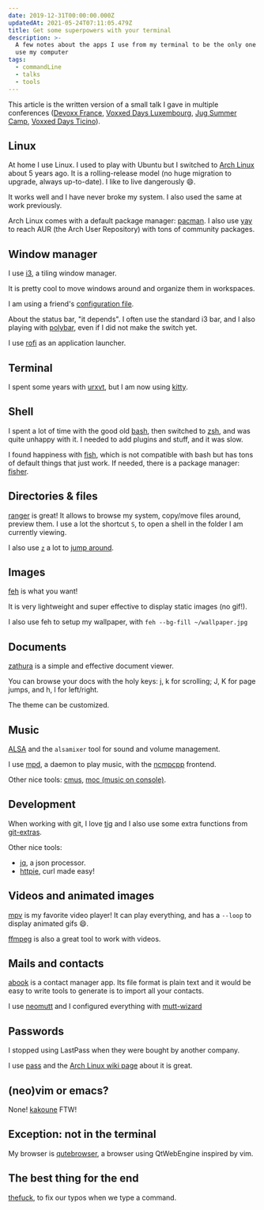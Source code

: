 ```yaml
---
date: 2019-12-31T00:00:00.000Z
updatedAt: 2021-05-24T07:11:05.479Z
title: Get some superpowers with your terminal
description: >-
  A few notes about the apps I use from my terminal to be the only one who can
  use my computer
tags:
  - commandLine
  - talks
  - tools
---
```


This article is the written version of a small talk I gave in multiple conferences ([Devoxx France](https://www.youtube.com/watch?v=mxRpBHar_BQ), [Voxxed Days Luxembourg](https://www.youtube.com/watch?v=fXYnrNr0yug), [Jug Summer Camp](https://www.youtube.com/watch?v=DZcvLvKL-g0), [Voxxed Days Ticino](https://www.youtube.com/watch?v=ZVv4klOho2M)).

## Linux

At home I use Linux. I used to play with Ubuntu but I switched to [Arch Linux](https://www.archlinux.org/) about 5 years ago. It is a rolling-release model (no huge migration to upgrade, always up-to-date). I like to live dangerously :smile:.

It works well and I have never broke my system. I also used the same at work previously.

Arch Linux comes with a default package manager: [pacman](https://wiki.archlinux.org/index.php/Pacman). I also use [yay](https://github.com/Jguer/yay) to reach AUR (the Arch User Repository) with tons of community packages.

## Window manager

I use [i3](https://i3wm.org/), a tiling window manager.

It is pretty cool to move windows around and organize them in workspaces.

I am using a friend's [configuration file](https://github.com/YannMoisan/dotfiles/blob/master/i3/config).

About the status bar, "it depends". I often use the standard i3 bar, and I also playing with [polybar](https://polybar.github.io/), even if I did not make the switch yet.

I use [rofi](https://github.com/DaveDavenport/rofi) as an application launcher.

## Terminal

I spent some years with [urxvt](http://software.schmorp.de/pkg/rxvt-unicode.html), but I am now using [kitty](https://sw.kovidgoyal.net/kitty/index.html).

## Shell

I spent a lot of time with the good old [bash](https://www.gnu.org/software/bash/), then switched to [zsh](https://www.zsh.org/), and was quite unhappy with it. I needed to add plugins and stuff, and it was slow.

I found happiness with [fish](https://fishshell.com/), which is not compatible with bash but has tons of default things that just work. If needed, there is a package manager: [fisher](https://github.com/jorgebucaran/fisher).

## Directories & files

[ranger](https://ranger.github.io/) is great! It allows to browse my system, copy/move files around, preview them. I use a lot the shortcut `S`, to open a shell in the folder I am currently viewing.

I also use [`z`](https://github.com/rupa/z/) a lot to [jump around](https://www.youtube.com/watch?v=XhzpxjuwZy0).

## Images

[feh](https://feh.finalrewind.org/) is what you want!

It is very lightweight and super effective to display static images (no gif!).

I also use feh to setup my wallpaper, with `feh --bg-fill ~/wallpaper.jpg`

## Documents

[zathura](https://pwmt.org/projects/zathura/) is a simple and effective document viewer.

You can browse your docs with the holy keys: j, k for scrolling; J, K for page jumps, and h, l for left/right.

The theme can be customized.

## Music

[ALSA](https://wiki.archlinux.org/index.php/Advanced_Linux_Sound_Architecture) and the `alsamixer` tool for sound and volume management.

I use [mpd](https://www.musicpd.org/), a daemon to play music, with the [ncmpcpp](https://rybczak.net/ncmpcpp/) frontend.

Other nice tools: [cmus](https://cmus.github.io/), [moc (music on console)](https://moc.daper.net/).

## Development

When working with git, I love [tig](https://jonas.github.io/tig/) and I also use some extra functions from [git-extras](https://github.com/tj/git-extras).

Other nice tools:

- [jq](https://stedolan.github.io/jq/), a json processor.
- [httpie](https://httpie.org/), curl made easy!

## Videos and animated images

[mpv](https://mpv.io/) is my favorite video player! It can play everything, and has a `--loop` to display animated gifs :smile:.

[ffmpeg](https://ffmpeg.org/) is also a great tool to work with videos.

## Mails and contacts

[abook](http://abook.sourceforge.net/) is a contact manager app. Its file format is plain text and it would be easy to write tools to generate is to import all your contacts.

I use [neomutt](https://www.neomutt.org/) and I configured everything with [mutt-wizard](https://github.com/LukeSmithxyz/mutt-wizard)

## Passwords

I stopped using LastPass when they were bought by another company.

I use [pass](https://www.passwordstore.org/) and the [Arch Linux wiki page](https://wiki.archlinux.org/index.php/Pass) about it is great.

## (neo)vim or emacs?

None! [kakoune](http://kakoune.org/) FTW!

## Exception: not in the terminal

My browser is [qutebrowser](https://qutebrowser.org/), a browser using QtWebEngine inspired by vim.

## The best thing for the end

[thefuck](https://github.com/nvbn/thefuck), to fix our typos when we type a command.
